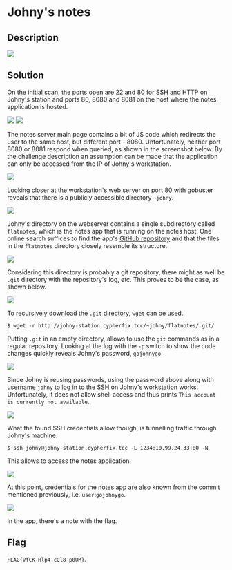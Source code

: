 # Johny's notes
## Description

![](img/20241105165803.png)

## Solution

On the initial scan, the ports open are 22 and 80 for SSH and HTTP on Johny's station and ports 80, 8080 and 8081 on the host where the notes application is hosted. 

 ![](img/20241110171705.png)
![](img/20241110173506.png)

The notes server main page contains a bit of JS code which redirects the user to the same host, but different port - 8080. Unfortunately, neither port 8080 or 8081 respond when queried, as shown in the screenshot below. By the challenge description an assumption can be made that the application can only be accessed from the IP of Johny's workstation.

![](img/20241110173533.png)

Looking closer at the workstation's web server on port 80 with gobuster reveals that there is a publicly accessible directory `~johny`.

![](img/20241110171844.png)

Johny's directory on the webserver contains a single subdirectory called  `flatnotes`, which is the notes app that is running on the notes host. One online search suffices to find the app's [GitHub repository](https://github.com/dullage/flatnotes) and that the files in the `flatnotes` directory closely resemble its structure. 

![](img/20241110171951.png)

Considering this directory is probably a git repository, there might as well be `.git` directory with the repository's log, etc. This proves to be the case, as shown below.

![](img/20241110172038.png)

To recursively download the `.git` directory, `wget` can be used.

```
$ wget -r http://johny-station.cypherfix.tcc/~johny/flatnotes/.git/
```

Putting `.git` in an empty directory, allows to use the `git` commands as in a regular repository. Looking at the log with the `-p` switch to show the code changes quickly reveals Johny's password, `gojohnygo`.

![](img/20241110172921.png)

Since Johny is reusing passwords, using the password above along with username `johny` to log in to the SSH on Johny's workstation works. Unfortunately, it does not allow shell access and thus prints `This account is currently not available`.

![](img/20241110174017.png)

What the found SSH credentials allow though, is tunnelling traffic through Johny's machine. 

```
$ ssh johny@johny-station.cypherfix.tcc -L 1234:10.99.24.33:80 -N
```

This allows to access the notes application.

![](img/20241111161507.png)

At this point, credentials for the notes app are also known from the commit mentioned previously, i.e. `user`:`gojohnygo`.
 
![](img/20241111161653.png)

In the app, there's a note with the flag.

## Flag

`FLAG{VfCK-Hlp4-cQl8-p0UM}`.
